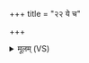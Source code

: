 +++
title = "२२ ये च"

+++
<details><summary>मूलम् (VS)</summary>

ये च॒ धीरा॒ ये चाधी॑राः॒ परा॑ञ्चो बधि॒राश्च॒ ये।  
त॑म॒सा ये च॑ तूप॒रा अथो॑ बस्ताभिवा॒सिनः॑।  
सर्वां॒स्ताँ अ॑र्बुदे॒ त्वम॒मित्रे॑भ्यो दृ॒शे कु॑रूदा॒रांश्च॒ प्र द॑र्शय ॥
</details>